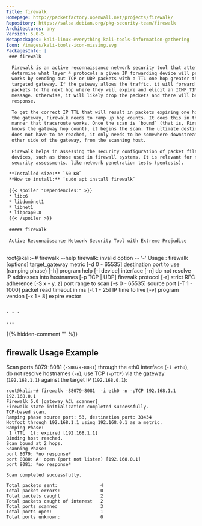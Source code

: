 ```yaml
---
Title: firewalk
Homepage: http://packetfactory.openwall.net/projects/firewalk/
Repository: https://salsa.debian.org/pkg-security-team/firewalk
Architectures: any
Version: 5.0-5
Metapackages: kali-linux-everything kali-tools-information-gathering 
Icon: /images/kali-tools-icon-missing.svg
PackagesInfo: |
 ### firewalk
 
  Firewalk is an active reconnaissance network security tool that attempts to
  determine what layer 4 protocols a given IP forwarding device will pass. It
  works by sending out TCP or UDP packets with a TTL one hop greater than the
  targeted gateway. If the gateway allows the traffic, it will forward the
  packets to the next hop where they will expire and elicit an ICMP_TIME_EXCEEDED
  message. Otherwise, it will likely drop the packets and there will be no
  response.
   
  To get the correct IP TTL that will result in packets expiring one hop beyond
  the gateway, Firewalk needs to ramp up hop counts. It does this in the same
  manner that traceroute works. Once the scan is `bound` (that is, Firewalk
  knows the gateway hop count), it begins the scan. The ultimate destination host
  does not have to be reached, it only needs to be somewhere downstream, on the
  other side of the gateway, from the scanning host.
   
  Firewalk helps in assessing the security configuration of packet filtering
  devices, such as those used in firewall systems. It is relevant for network
  security assessments, like network penetration tests (pentests).
 
 **Installed size:** `50 KB`  
 **How to install:** `sudo apt install firewalk`  
 
 {{< spoiler "Dependencies:" >}}
 * libc6 
 * libdumbnet1 
 * libnet1 
 * libpcap0.8 
 {{< /spoiler >}}
 
 ##### firewalk
 
 Active Reconnaissance Network Security Tool with Extreme Prejudice
 
 ```
 root@kali:~# firewalk --help
 firewalk: invalid option -- '-'
 Usage : firewalk [options] target_gateway metric
 		   [-d 0 - 65535] destination port to use (ramping phase)
 		   [-h] program help
 		   [-i device] interface
 		   [-n] do not resolve IP addresses into hostnames
 		   [-p TCP | UDP] firewalk protocol
 		   [-r] strict RFC adherence
 		   [-S x - y, z] port range to scan
 		   [-s 0 - 65535] source port
 		   [-T 1 - 1000] packet read timeout in ms
 		   [-t 1 - 25] IP time to live
 		   [-v] program version
 		   [-x 1 - 8] expire vector
 
 ```
 
 - - -
 
---
```

{{% hidden-comment "<!--Do not edit anything above this line-->" %}}

## firewalk Usage Example

Scan ports 8079-8081 (`-S8079-8081`) through the eth0 interface (`-i eth0`), do not resolve hostnames (`-n`), use TCP (`-pTCP`) via the gateway (`192.168.1.1`) against the target IP (`192.168.0.1`):

```
root@kali:~# firewalk -S8079-8081  -i eth0 -n -pTCP 192.168.1.1 192.168.0.1
Firewalk 5.0 [gateway ACL scanner]
Firewalk state initialization completed successfully.
TCP-based scan.
Ramping phase source port: 53, destination port: 33434
Hotfoot through 192.168.1.1 using 192.168.0.1 as a metric.
Ramping Phase:
 1 (TTL  1): expired [192.168.1.1]
Binding host reached.
Scan bound at 2 hops.
Scanning Phase:
port 8079: *no response*
port 8080: A! open (port not listen) [192.168.0.1]
port 8081: *no response*

Scan completed successfully.

Total packets sent:                4
Total packet errors:               0
Total packets caught               2
Total packets caught of interest   2
Total ports scanned                3
Total ports open:                  1
Total ports unknown:               0
```
